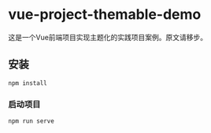 # vue-project-themable-demo

这是一个Vue前端项目实现主题化的实践项目案例。原文请移步[]()。

## 安装
```
npm install
```

### 启动项目
```
npm run serve
```
